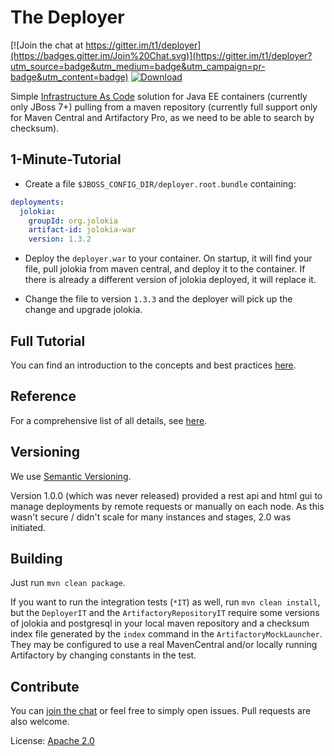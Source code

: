 # The Deployer

[![Join the chat at https://gitter.im/t1/deployer](https://badges.gitter.im/Join%20Chat.svg)](https://gitter.im/t1/deployer?utm_source=badge&utm_medium=badge&utm_campaign=pr-badge&utm_content=badge)
[![Download](https://api.bintray.com/packages/t1/javaee-helpers/deployer/images/download.svg)](https://bintray.com/t1/javaee-helpers/deployer/_latestVersion)

Simple [Infrastructure As Code](http://martinfowler.com/bliki/InfrastructureAsCode.html) solution
for Java EE containers (currently only JBoss 7+) pulling from a maven repository
(currently full support only for Maven Central and Artifactory Pro, as we need to be able to search by checksum).

## 1-Minute-Tutorial

- Create a file `$JBOSS_CONFIG_DIR/deployer.root.bundle` containing:

```yaml
deployments:
  jolokia:
    groupId: org.jolokia
    artifact-id: jolokia-war
    version: 1.3.2
```

- Deploy the `deployer.war` to your container.
On startup, it will find your file, pull jolokia from maven central, and deploy it to the container.
If there is already a different version of jolokia deployed, it will replace it.

- Change the file to version `1.3.3` and the deployer will pick up the change and upgrade jolokia.

## Full Tutorial

You can find an introduction to the concepts and best practices [here](docs/tutorial.md).

## Reference

For a comprehensive list of all details, see [here](docs/reference.md).

## Versioning

We use [Semantic Versioning](http://semver.org).

Version 1.0.0 (which was never released) provided a rest api and html gui to manage deployments by remote requests or manually on each node.
As this wasn't secure / didn't scale for many instances and stages, 2.0 was initiated.

## Building

Just run `mvn clean package`.
 
If you want to run the integration tests (`*IT`) as well, run `mvn clean install`,
but the `DeployerIT` and the `ArtifactoryRepositoryIT` require some versions of jolokia and postgresql in your local maven repository
and a checksum index file generated by the `index` command in the `ArtifactoryMockLauncher`.
They may be configured to use a real MavenCentral and/or locally running Artifactory by changing constants in the test.

## Contribute

You can [join the chat](https://gitter.im/t1/deployer) or feel free to simply open issues. Pull requests are also welcome.

License: [Apache 2.0](https://www.apache.org/licenses/LICENSE-2.0)
